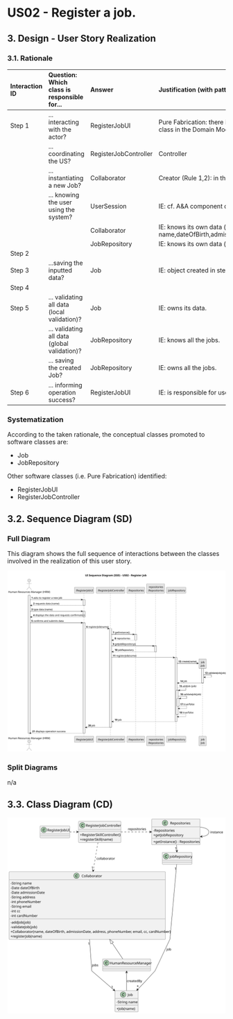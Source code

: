 # US02 - Register a job.

## 3. Design - User Story Realization 

### 3.1. Rationale


| Interaction ID | Question: Which class is responsible for...   | Answer                | Justification (with patterns)                                                                                 |
|:---------------|:----------------------------------------------|:----------------------|:--------------------------------------------------------------------------------------------------------------|
| Step 1  		     | 	... interacting with the actor?              | RegisterJobUI         | Pure Fabrication: there is no reason to assign this responsibility to any existing class in the Domain Model. |
| 			  		        | 	... coordinating the US?                     | RegisterJobController | Controller                                                                                                    |
| 			  		        | 	... instantiating a new Job?                 | Collaborator          | Creator (Rule 1,2): in the DM Collaborator has a Job.                                                         |
| 			  		        | ... knowing the user using the system?        | UserSession           | IE: cf. A&A component documentation.                                                                          |
| 			  		        | 							                                       | Collaborator          | IE: knows its own data (e.g. name,dateOfBirth,admissionDate,address,phoneNumber,email,cc,cardNumber)          |
| 			  		        | 							                                       | JobRepository         | IE: knows its own data (e.g. job)                                                                             |
| Step 2  		     | 							                                       |                       |                                                                                                               |
| Step 3  		     | 	...saving the inputted data?                 | Job                   | IE: object created in step 1 has its own data.                                                                |
| Step 4  		     | 							                                       |                       |                                                                                                               |              
| Step 5  		     | 	... validating all data (local validation)?  | Job                   | IE: owns its data.                                                                                            | 
| 			  		        | 	... validating all data (global validation)? | JobRepository         | IE: knows all the jobs.                                                                                       | 
| 			  		        | 	... saving the created Job?                  | JobRepository         | IE: owns all the jobs.                                                                                        | 
| Step 6  		     | 	... informing operation success?             | RegisterJobUI         | IE: is responsible for user interactions.                                                                     | 

### Systematization ##

According to the taken rationale, the conceptual classes promoted to software classes are: 

* Job
* JobRepository

Other software classes (i.e. Pure Fabrication) identified: 

* RegisterJobUI  
* RegisterJobController


## 3.2. Sequence Diagram (SD)

### Full Diagram

This diagram shows the full sequence of interactions between the classes involved in the realization of this user story.

![Sequence Diagram - Full](svg/us02-sequence-diagram.svg)

### Split Diagrams

n/a

## 3.3. Class Diagram (CD)

![Class Diagram](svg/us02-class-diagram.svg)